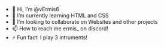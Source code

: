 - 👋 Hi, I’m @vErmis6
- 🌱 I’m currently learning HTML and CSS
- 💞️ I’m looking to collaborate on Websites and other projects 
- 📫 How to reach me ermis_ on discord!
- ⚡ Fun fact: I play 3 intruments!

<!---
vErmis6/vErmis6 is a ✨ special ✨ repository because its `README.md` (this file) appears on your GitHub profile.
You can click the Preview link to take a look at your changes.
--->
